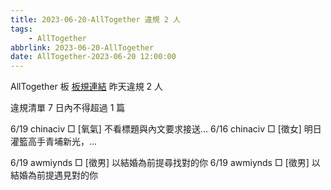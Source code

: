 ```yaml
---
title: 2023-06-20-AllTogether 違規 2 人
tags:
    - AllTogether
abbrlink: 2023-06-20-AllTogether
date: AllTogether-2023-06-20 12:00:00
---
```

AllTogether 板 [板規連結](https://www.ptt.cc/bbs/AllTogether/M.1643211430.A.5FB.html)
昨天違規 2 人
<!-- more -->

違規清單
7 日內不得超過 1 篇

6/19 chinaciv □ [氧氣] 不看標題與內文要求接送…
6/16 chinaciv □ [徵女] 明日灌籃高手青埔新光，…

6/19 awmiynds □ [徵男] 以結婚為前提尋找對的你
6/19 awmiynds □ [徵男] 以結婚為前提遇見對的你